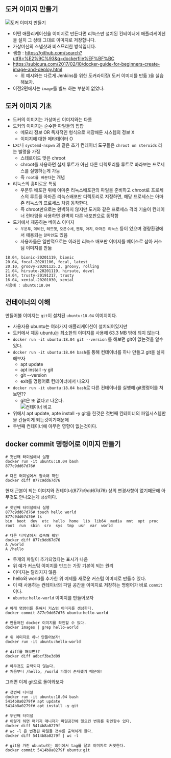 ## 도커 이미지 만들기
![도커 이미지 만들기](https://subicura.com/generated/assets/article_images/2017-02-10-docker-guide-for-beginners-create-image-and-deploy/create-image-1000-93eeb6052.webp)
- 어떤 애플리케이션을 이미지로 만든다면 리눅스만 설치된 컨테이너에 애플리케이션을 설치 그 상태 그대로 이미지로 저장합니다.
- 가상머신의 스냅샷과 비스므리한 방식입니다.
- 샘플 : https://github.com/search?utf8=%E2%9C%93&q=dockerfile%EF%BF%BC
- https://subicura.com/2017/02/10/docker-guide-for-beginners-create-image-and-deploy.html 
  - 위 예시와는 다르게 Jenkins를 위한 도커라이징( 도커 이미지를 만듦 )을 실습해보자.
- 이전2편에서는 ```image```를 빌드 하는 부분이 없었다.

## 도커 이미지 기초
- 도커의 이미지는 가상머신 이미지와는 다름
- 도커의 이미지는 순수한 파일들의 집합
  - 메모리 정보 OR 독자적인 형식으로 저장해둔 시스템의 정보 X
  - 이미지에 대한 메타데이터 O
- ```LXC```나 ```systemd-nspwn``` 과 같은 초기 컨테이너 도구들은 ```chroot on steroids``` 라는 별명을 가짐
  - 스테로이드 맞은 chroot
  - chroot를 사용하면 실제 루트가 아닌 다른 디렉토리를 루트로 바라보는 프로세스를 실행하는게 가능
  - 즉 ```root를 바꾼다```는 개념
- 리눅스의 흥미로운 특징
  -  우분투 배포판 위에 아마존 리눅스배포판의 파일을 준비하고 chroot로 프로세스의 루트를 아마존 리눅스배포판 디렉토리로 지정하면, 해당 프로세스는 아마존 리눅스의 프로세스 처럼 동작한다.
  -  즉 chroot만으로는 완벽하지 않지만 도커와 같은 프로세스 격리 기술이 컨테이너 런타임을 사용하면 완벽히 다른 배포판으로 동작함
- 도커에서 제공하는 베이스 이미지
  - ```우분투```, ```데비안```, ```레드햇```, ```오픈수세```, ```젠투```, ```아치```, ```아마존 리눅스``` 등이 있으며 경량환경에서 애용되는 ```알파인```도 있음
  - 사용자들은 일반적으로는 이러한 리눅스 배포판 이미지를 베이스로 삼아 커스텀 이미지를 만듦
```
18.04, bionic-20201119, bionic
20.04, focal-20201106, focal, latest
20.10, groovy-20201125.2, groovy, rolling
21.04, hirsute-20201119, hirsute, devel
14.04, trusty-20191217, trusty
16.04, xenial-20201030, xenial
사용예 : ubuntu:18.04
```
## 컨테이너의 이해
만들어볼 이미지는 ```git```이 설치된 ```ubuntu:18.04``` 이미지이다.
- 사용자용 ubuntu는 여러가지 애플리케이션이 설치되어있지만 
- 도커에서 제공 ubuntu는 최소한의 이미지를 사용해 63.3 MB 밖에 되지 않는다.
- ```docker run -it ubuntu:18.04 git --version``` 를 해보면 git이 없는것을 알수 있다.
- ```docker run -it ubuntu:18.04 bash```를 통해 컨테이너를 하나 만들고 git을 설치해보자
  - apt update
  - apt install -y git
  - git --version
  - exit를 명령어로 컨테이너에서 나오자
- ```docker run -it ubuntu:18.04 bash```로 다른 컨테이너를 실행해 git명령어를 쳐보면?? 
  - git은 또 없다고 나온다.   
![컨테이너 비교](https://d2uleea4buiacg.cloudfront.net/files/b12/b12f0c3b35afb6bc835f16437c163b4e9aa789fb2e839faf888ccdf563e3419c.m.png)
- 위에서 apt update, apte install -y git을 한것은 첫번째 컨테이너의 파일시스템만을 건들이게 되는것이기때문에
- 두번째 컨테이너에 아무런 영향이 없는것이다.

## docker commit 명령어로 이미지 만들기
```
# 첫번째 터미널에서 실행
docker run -it ubuntu:18.04 bash
877c9dd67d76# 

# 다른 터미널에서 접속해 확인
docker diff 877c9dd67d76
```
현재 근본이 되는 이미지와 컨테이너(877c9dd67d76) 상의 변경사항이 없기때문에 아무것도 안나오는게 ```정상```이다.

```
# 첫번째 터미널에서 실행
877c9dd67d76# touch hello world
877c9dd67d76# ls
bin  boot  dev  etc  hello  home  lib  lib64  media  mnt  opt  proc  root  run  sbin  srv  sys  tmp  usr  var  world

# 다른 터미널에서 접속해 확인
docker diff 877c9dd67d76
A /world
A /hello
```
- 두개의 파일이 추가되었다는 표시가 나옴
- 위 예가 커스텀 이미지를 만드는 가장 기본이 되는 원리
- 이미지는 달라지지 않음
- hello와 world를 추가한 위 예제를 새로운 커스텀 이미지로 만들수 있다.
- 이 때 사용하는 컨테이너의 파일 공간을 이미지로 저장하는 명령어가 바로 ```commit```이다.
- ```ubuntu:hello-world``` 이미지를 만들어보자
```
# 아래 명령어를 통해서 커스텀 이미지를 생성한다.
docker commit 877c9dd67d76 ubuntu:hello-world

# 만들어진 docker 이미지를 확인할 수 있다.
docker images | grep hello-world

# 위 이미지로 하나 만들어보자!
docker run -it ubuntu:hello-world

# diff를 해보면??
docker diff adbcf3be3d09

# 아무것도 출력되지 않는다.
# 처음부터 /hello, /world 파일이 존재했기 때문에!

```
그러면 이제 git으로 돌아와보자
```
# 첫번째 터미널
docker run -it ubuntu:18.04 bash
5414b8a0279f# apt update
5414b8a0279f# apt install -y git

# 두번째 터미널
# 이렇게 하면 패키지 매니저가 파일공간에 일으킨 변화를 확인할수 있다.
docker diff 5414b8a0279f
# wc -l 은 변경된 파일들 갯수를 출력하게 한다.
docker diff 5414b8a0279f | wc -l

# git을 가진 ubuntu라는 의미에서 tag를 달고 이미지로 커밋한다.
docker commit 5414b8a0279f ubuntu:git
```
